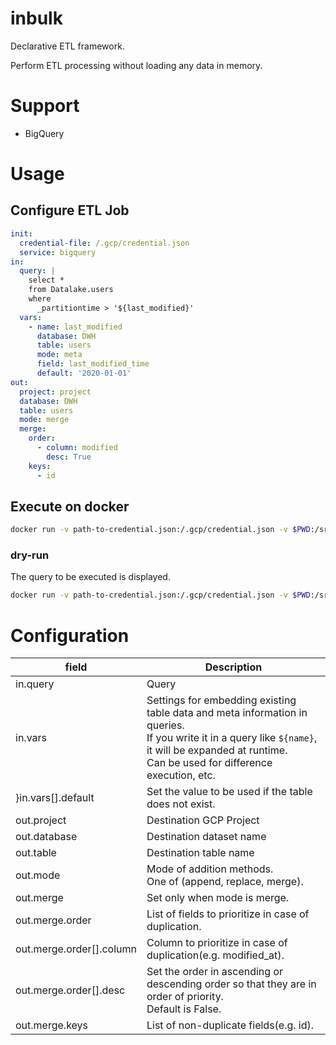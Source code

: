 # inbulk
Declarative ETL framework.

Perform ETL processing without loading any data in memory.

# Support
- BigQuery

# Usage
## Configure ETL Job
```user.yaml
init:
  credential-file: /.gcp/credential.json
  service: bigquery
in:
  query: |
    select *
    from Datalake.users
    where
      _partitiontime > '${last_modified}'
  vars:
    - name: last_modified
      database: DWH
      table: users
      mode: meta
      field: last_modified_time
      default: '2020-01-01'
out:
  project: project
  database: DWH
  table: users
  mode: merge
  merge:
    order:
      - column: modified
        desc: True
    keys:
      - id
```

## Execute on docker
```sh
docker run -v path-to-credential.json:/.gcp/credential.json -v $PWD:/src davincistd/inbulk:0.1.0 inbulk /src/user.yaml 
```

### dry-run
The query to be executed is displayed.
```sh
docker run -v path-to-credential.json:/.gcp/credential.json -v $PWD:/src davincistd/inbulk:0.1.0 inbulk /src/user.yaml --dry-run
```

# Configuration
|field|Description|
|-|-|
|in.query| Query|
|in.vars| Settings for embedding existing table data and meta information in queries.<br>If you write it in a query like `${name}`, it will be expanded at runtime.<br>Can be used for difference execution, etc.|
}in.vars[].default|Set the value to be used if the table does not exist.|
|out.project|Destination GCP Project|
|out.database|Destination dataset name|
|out.table| Destination table name|
|out.mode| Mode of addition methods.<br> One of (append, replace, merge).|
|out.merge|Set only when mode is merge.|
|out.merge.order|List of fields to prioritize in case of duplication.|
|out.merge.order[].column|Column to prioritize in case of duplication(e.g. modified_at).|
|out.merge.order[].desc|Set the order in ascending or descending order so that they are in order of priority.<br>Default is False.|
|out.merge.keys|List of non-duplicate fields(e.g. id).|
